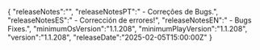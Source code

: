 {
  "releaseNotes":"",
  "releaseNotesPT":" - Correções de Bugs.",
  "releaseNotesES":" - Corrección de errores!",
  "releaseNotesEN":" - Bugs Fixes.",
  "minimumOsVersion":"1.1.208",
  "minimumPlayVersion":"1.1.208",
  "version":"1.1.208",
  "releaseDate":"2025-02-05T15:00:00Z"
}
